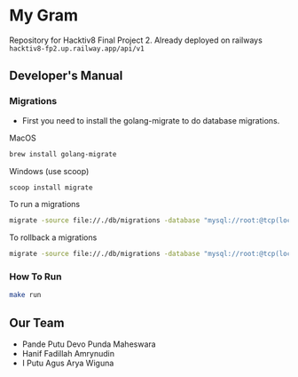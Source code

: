 # My Gram

Repository for Hacktiv8 Final Project 2. Already deployed on railways `hacktiv8-fp2.up.railway.app/api/v1`

## Developer's Manual

### Migrations

- First you need to install the golang-migrate to do database migrations.

MacOS

```bash
brew install golang-migrate
```

Windows (use scoop)

```bash
scoop install migrate
```

To run a migrations

```bash
migrate -source file://./db/migrations -database "mysql://root:@tcp(localhost:3306)/my_gram" up
```

To rollback a migrations

```bash
migrate -source file://./db/migrations -database "mysql://root:@tcp(localhost:3306)/my_gram" down
```

### How To Run

```bash
make run
```

## Our Team

- Pande Putu Devo Punda Maheswara
- Hanif Fadillah Amrynudin
- I Putu Agus Arya Wiguna
